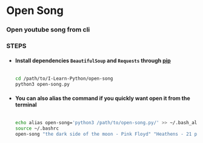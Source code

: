 # Open Song
### Open youtube song from cli
### STEPS
- #### Install dependencies `BeautifulSoup` and `Requests` through [pip](https://pip.pypa.io/en/stable/')
    ``` bash

    cd /path/to/I-Learn-Python/open-song
    python3 open-song.py

    ```
- #### You can also alias the command if you quickly want open it from the terminal
    ``` bash

    echo alias open-song='python3 /path/to/open-song.py/' >> ~/.bash_aliases
    source ~/.bashrc
    open-song "the dark side of the moon - Pink Floyd" "Heathens - 21 pilots" "AR Rahman"

    ```
    
